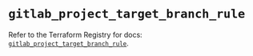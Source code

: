 # `gitlab_project_target_branch_rule`

Refer to the Terraform Registry for docs: [`gitlab_project_target_branch_rule`](https://registry.terraform.io/providers/gitlabhq/gitlab/18.0.0/docs/resources/project_target_branch_rule).
